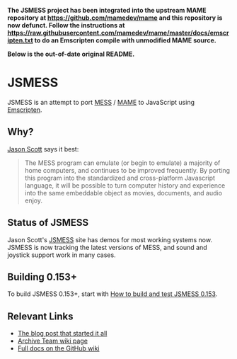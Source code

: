 **The JSMESS project has been integrated into the upstream MAME repository at https://github.com/mamedev/mame and this repository is now defunct. Follow the instructions at https://raw.githubusercontent.com/mamedev/mame/master/docs/emscripten.txt to do an Emscripten compile with unmodified MAME source.**

**Below is the out-of-date original README.**

JSMESS
======
JSMESS is an attempt to port [MESS](http://mess.org/) /
[MAME](http://mamedev.org/) to JavaScript using
[Emscripten](https://github.com/kripken/emscripten).

Why?
----
[Jason Scott](http://jsmess.textfiles.com/) says it best:
> The MESS program can emulate (or begin to emulate) a majority of home
> computers, and continues to be improved frequently. By porting this program
> into the standardized and cross-platform Javascript language, it will be
> possible to turn computer history and experience into the same embeddable
> object as movies, documents, and audio enjoy.

Status of JSMESS
----------------
Jason Scott's [JSMESS](http://jsmess.textfiles.com) site has demos for most working systems now.
JSMESS is now tracking the latest versions of MESS, and sound and joystick support work in many
cases.

Building 0.153+
---------------
To build JSMESS 0.153+, start with [How to build and test JSMESS 0.153](https://github.com/jsmess/jsmess/wiki/How-to-build-and-test-JSMESS-0.153).

Relevant Links
--------------
* [The blog post that started it all](http://ascii.textfiles.com/archives/3375)
* [Archive Team wiki page](http://www.archiveteam.org/index.php?title=Javascript_Mess)
* [Full docs on the GitHub wiki](https://github.com/jsmess/jsmess/wiki)
